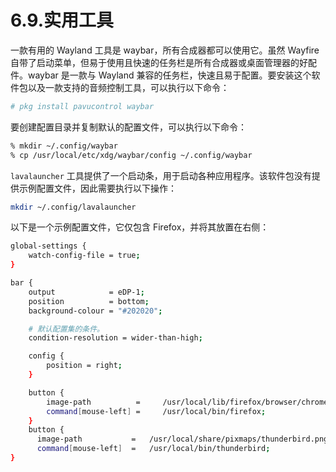 # 6.9.实用工具

一款有用的 Wayland 工具是 waybar，所有合成器都可以使用它。虽然 Wayfire 自带了启动菜单，但易于使用且快速的任务栏是所有合成器或桌面管理器的好配件。waybar 是一款与 Wayland 兼容的任务栏，快速且易于配置。要安装这个软件包以及一款支持的音频控制工具，可以执行以下命令：

```sh
# pkg install pavucontrol waybar
```

要创建配置目录并复制默认的配置文件，可以执行以下命令：

```sh
% mkdir ~/.config/waybar
% cp /usr/local/etc/xdg/waybar/config ~/.config/waybar
```

`lavalauncher` 工具提供了一个启动条，用于启动各种应用程序。该软件包没有提供示例配置文件，因此需要执行以下操作：

```sh
mkdir ~/.config/lavalauncher
```

以下是一个示例配置文件，它仅包含 Firefox，并将其放置在右侧：

```sh
global-settings {
	watch-config-file = true;
}

bar {
	output            = eDP-1;
	position          = bottom;
	background-colour = "#202020";

	# 默认配置集的条件。
	condition-resolution = wider-than-high;

	config {
		position = right;
	}

	button {
		image-path          =     /usr/local/lib/firefox/browser/chrome/icons/default/default48.png;
		command[mouse-left] =     /usr/local/bin/firefox;
	}
	button {
	  image-path           =   /usr/local/share/pixmaps/thunderbird.png;
	  command[mouse-left]  =   /usr/local/bin/thunderbird;
}
```
